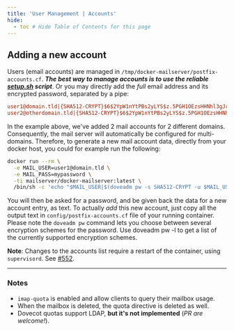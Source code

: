 ```yaml
---
title: 'User Management | Accounts'
hide:
  - toc # Hide Table of Contents for this page
---
```


## Adding a new account

Users (email accounts) are managed in `/tmp/docker-mailserver/postfix-accounts.cf`. **_The best way to manage accounts is to use the reliable [setup.sh](https://github.com/docker-mailserver/docker-mailserver/wiki/Setup-docker-mailserver-using-the-script-setup.sh) script_**. Or you may directly add the _full_ email address and its encrypted password, separated by a pipe:

``` INI
user1@domain.tld|{SHA512-CRYPT}$6$2YpW1nYtPBs2yLYS$z.5PGH1OEzsHHNhl3gJrc3D.YMZkvKw/vp.r5WIiwya6z7P/CQ9GDEJDr2G2V0cAfjDFeAQPUoopsuWPXLk3u1
user2@otherdomain.tld|{SHA512-CRYPT}$6$2YpW1nYtPBs2yLYS$z.5PGH1OEzsHHNhl3gJrc3D.YMZkvKw/vp.r5WIiwya6z7P/CQ9GDEJDr2G2V0cAfjDFeAQPUoopsuWPXLk3u1
````

In the example above, we've added 2 mail accounts for 2 different domains. Consequently, the mail server will automatically be configured for multi-domains. Therefore, to generate a new mail account data, directly from your docker host, you could for example run the following:

``` BASH
docker run --rm \
  -e MAIL_USER=user1@domain.tld \
  -e MAIL_PASS=mypassword \
  -ti mailserver/docker-mailserver:latest \
  /bin/sh -c 'echo "$MAIL_USER|$(doveadm pw -s SHA512-CRYPT -u $MAIL_USER -p $MAIL_PASS)"' >> config/postfix-accounts.cf
```

You will then be asked for a password, and be given back the data for a new account entry, as text. To actually _add_ this new account, just copy all the output text in `config/postfix-accounts.cf` file of your running container. Please note the `doveadm pw` command lets you choose between several encryption schemes for the password. Use doveadm pw -l to get a list of the currently supported encryption schemes.

**Note**: Changes to the accounts list require a restart of the container, using `supervisord`. See [#552](https://github.com/docker-mailserver/docker-mailserver/issues/552).

---

### Notes

- `imap-quota` is enabled and allow clients to query their mailbox usage.
- When the mailbox is deleted, the quota directive is deleted as well.
- Dovecot quotas support LDAP, **but it's not implemented** (_PR are welcome!_).